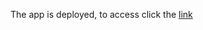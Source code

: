 The app is deployed, to access click the [link](https://capstone-project-steam-video-games.streamlit.app)
